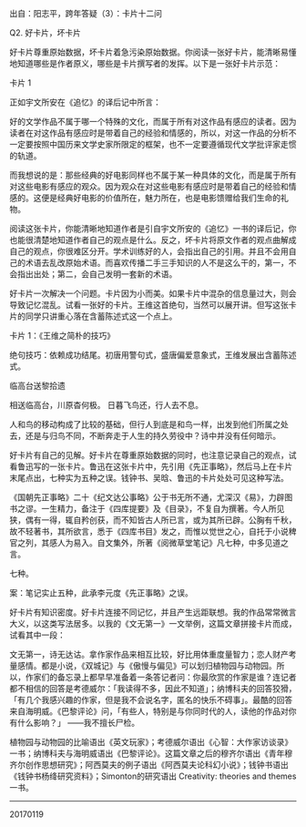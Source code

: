 
出自：阳志平，跨年答疑（3）：卡片十二问

Q2. 好卡片，坏卡片

好卡片尊重原始数据，坏卡片着急污染原始数据。你阅读一张好卡片，能清晰易懂地知道哪些是作者原义，哪些是卡片撰写者的发挥。以下是一张好卡片示范：

卡片 1

正如宇文所安在《追忆》的译后记中所言：

好的文学作品不属于哪一个特殊的文化，而属于所有对这作品有感应的读者。因为读者在对这作品有感应时是带着自己的经验和情感的，所以，对这一作品的分析不一定要按照中国历来文学史家所限定的框架，也不一定要遵循现代文学批评家走惯的轨道。

而我想说的是：那些经典的好电影同样也不属于某一种具体的文化，而是属于所有对这些电影有感应的观众。因为观众在对这些电影有感应时是带着自己的经验和情感的。这便是经典好电影的价值所在，魅力所在，也是电影馈赠给我们生命的礼物。

阅读这张卡片，你能清晰地知道作者是引自宇文所安的《追忆》一书的译后记，你也能很清楚地知道作者自己的观点是什么。反之，坏卡片将原文作者的观点曲解成自己的观点，你很难区分开。学术训练好的人，会指出自己的引用。并且不会用自己的术语去乱改原始术语。而喜欢传播二手三手知识的人不是这么干的，第一，不会指出出处；第二，会自己发明一套新的术语。

好卡片一次解决一个问题。卡片因为小而美。如果卡片中混杂的信息量过大，则会导致记忆混乱。试看一张好的卡片。王维这首绝句，当然可以展开讲。但写这张卡片的同学只讲重心落在含蓄陈述式这一个点上。

卡片 1：《王维之简朴的技巧》

绝句技巧：依赖成功结尾。初唐用警句式，盛唐偏爱意象式，王维发展出含蓄陈述式。

临高台送黎拾遗

相送临高台，川原杳何极。
日暮飞鸟还，行人去不息。

人和鸟的移动构成了比较的基础，但行人到底是和鸟一样，出发到他们所属之处去，还是与归鸟不同，不断奔走于人生的持久劳役中？诗中并没有任何暗示。

好卡片有自己的见解。好卡片在尊重原始数据的同时，也注意记录自己的观点，试看鲁迅写的一张卡片。鲁迅在这张卡片中，先引用《先正事略》，然后马上在卡片末尾点出，七种实为五种之误。钱钟书、吴晗、鲁迅的卡片处处可见这种写法。

《国朝先正事略》二十《纪文达公事略》公于书无所不通，尤深汉《易》，力辟图书之谬。一生精力，备注于《四库提要》及《目录》，不复自为撰著。今人所见狭，偶有一得，辄自矜创获，而不知皆古人所已言，或为其所已辟。公胸有千秋，故不轻著书，其所欲言，悉于《四库书目》发之，而惟以觉世之心，自托于小说稗官之列，其感人为易入。自文集外，所著《阅微草堂笔记》凡七种，中多见道之言。

七种。

案：笔记实止五种，此承李元度《先正事略》之误。

好卡片有知识密度。好卡片连接不同记忆，并且产生远距联想。我的作品常常微言大义，以这类写法居多。以我的《文无第一》一文举例，这篇文章拼接卡片而成，试看其中一段：

文无第一，诗无达诂。拿作家作品来相互比较，好比用体重度量智力；恋人财产考量感情。都是小说，《双城记》与《傲慢与偏见》可以划归植物园与动物园。所以，作家们的备忘录上都早早准备着一条答记者问：你最欣赏的作家是谁？连记者都不相信的回答是考德威尔：「我读得不多，因此不知道」；纳博科夫的回答狡猾，「有几个我感兴趣的作家，但是我不会说名字，匿名的快乐不碍事」。最酷的回答来自海明威。《巴黎评论》问，「有些人，特别是与你同时代的人，读他的作品对你有什么影响？」 ——我不擅长尸检。

植物园与动物园的比喻语出《英文玩家》；考德威尔语出《心智：大作家访谈录》一书；纳博科夫与海明威语出《巴黎评论》。这篇文章之后的穆齐尔语出《青年穆齐尔创作思想研究》；阿西莫夫的例子语出《阿西莫夫论科幻小说》；钱钟书语出《钱钟书杨绛研究资料》；Simonton的研究语出 Creativity: theories and themes 一书。

----------------------------------
20170119
